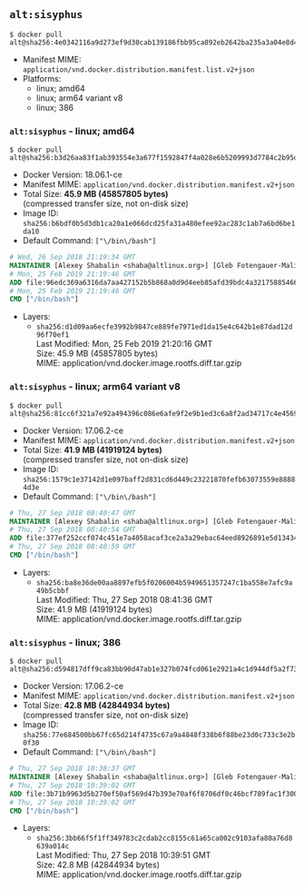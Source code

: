 ## `alt:sisyphus`

```console
$ docker pull alt@sha256:4e0342116a9d273ef9d30cab139186fbb95ca892eb2642ba235a3a04e8d43223
```

-	Manifest MIME: `application/vnd.docker.distribution.manifest.list.v2+json`
-	Platforms:
	-	linux; amd64
	-	linux; arm64 variant v8
	-	linux; 386

### `alt:sisyphus` - linux; amd64

```console
$ docker pull alt@sha256:b3d26aa83f1ab393554e3a677f1592847f4a028e6b5209993d7784c2b95dfbcc
```

-	Docker Version: 18.06.1-ce
-	Manifest MIME: `application/vnd.docker.distribution.manifest.v2+json`
-	Total Size: **45.9 MB (45857805 bytes)**  
	(compressed transfer size, not on-disk size)
-	Image ID: `sha256:b6bdf0b5d3db1ca20a1e066dcd25fa31a480efee92ac283c1ab7a6bd6be1da10`
-	Default Command: `["\/bin\/bash"]`

```dockerfile
# Wed, 26 Sep 2018 21:19:34 GMT
MAINTAINER [Alexey Shabalin <shaba@altlinux.org>] [Gleb Fotengauer-Malinovskiy <glebfm@altlinux.org>] [Mikhail Gordeev <obirvalger@altlinux.org]
# Mon, 25 Feb 2019 21:19:46 GMT
ADD file:96edc369a6316da7aa427152b5b868a0d9d4eeb85afd39bdc4a32175885466e3 in / 
# Mon, 25 Feb 2019 21:19:46 GMT
CMD ["/bin/bash"]
```

-	Layers:
	-	`sha256:d1d09aa6ecfe3992b9847ce889fe7971ed1da15e4c642b1e87dad12d96f70ef1`  
		Last Modified: Mon, 25 Feb 2019 21:20:16 GMT  
		Size: 45.9 MB (45857805 bytes)  
		MIME: application/vnd.docker.image.rootfs.diff.tar.gzip

### `alt:sisyphus` - linux; arm64 variant v8

```console
$ docker pull alt@sha256:81cc6f321a7e92a494396c086e6afe9f2e9b1ed3c6a8f2ad34717c4e4569b115
```

-	Docker Version: 17.06.2-ce
-	Manifest MIME: `application/vnd.docker.distribution.manifest.v2+json`
-	Total Size: **41.9 MB (41919124 bytes)**  
	(compressed transfer size, not on-disk size)
-	Image ID: `sha256:1579c1e37142d1e097baff2d831cd6d449c23221870fefb63073559e88884d3e`
-	Default Command: `["\/bin\/bash"]`

```dockerfile
# Thu, 27 Sep 2018 08:40:47 GMT
MAINTAINER [Alexey Shabalin <shaba@altlinux.org>] [Gleb Fotengauer-Malinovskiy <glebfm@altlinux.org>] [Mikhail Gordeev <obirvalger@altlinux.org]
# Thu, 27 Sep 2018 08:40:54 GMT
ADD file:377ef252ccf074c451e7a4058acaf3ce2a3a29ebac64eed8926891e5d1343487 in / 
# Thu, 27 Sep 2018 08:40:59 GMT
CMD ["/bin/bash"]
```

-	Layers:
	-	`sha256:ba8e36de00aa8897efb5f0206004b5949651357247c1ba558e7afc9a49b5cbbf`  
		Last Modified: Thu, 27 Sep 2018 08:41:36 GMT  
		Size: 41.9 MB (41919124 bytes)  
		MIME: application/vnd.docker.image.rootfs.diff.tar.gzip

### `alt:sisyphus` - linux; 386

```console
$ docker pull alt@sha256:d594817dff9ca83bb90d47ab1e327b074fcd061e2921a4c1d944df5a2f73a5e4
```

-	Docker Version: 17.06.2-ce
-	Manifest MIME: `application/vnd.docker.distribution.manifest.v2+json`
-	Total Size: **42.8 MB (42844934 bytes)**  
	(compressed transfer size, not on-disk size)
-	Image ID: `sha256:77e684500bb67fc65d214f4735c67a9a4848f338b6f88be23d0c733c3e2b0f30`
-	Default Command: `["\/bin\/bash"]`

```dockerfile
# Thu, 27 Sep 2018 10:38:37 GMT
MAINTAINER [Alexey Shabalin <shaba@altlinux.org>] [Gleb Fotengauer-Malinovskiy <glebfm@altlinux.org>] [Mikhail Gordeev <obirvalger@altlinux.org]
# Thu, 27 Sep 2018 10:39:02 GMT
ADD file:3b71b9963d5b270ef50af569d47b393e70af6f8706df0c46bcf789fac1f300e2 in / 
# Thu, 27 Sep 2018 10:39:02 GMT
CMD ["/bin/bash"]
```

-	Layers:
	-	`sha256:3bb66f5f1ff349783c2cdab2cc8155c61a65ca002c9103afa80a76d8639a014c`  
		Last Modified: Thu, 27 Sep 2018 10:39:51 GMT  
		Size: 42.8 MB (42844934 bytes)  
		MIME: application/vnd.docker.image.rootfs.diff.tar.gzip
